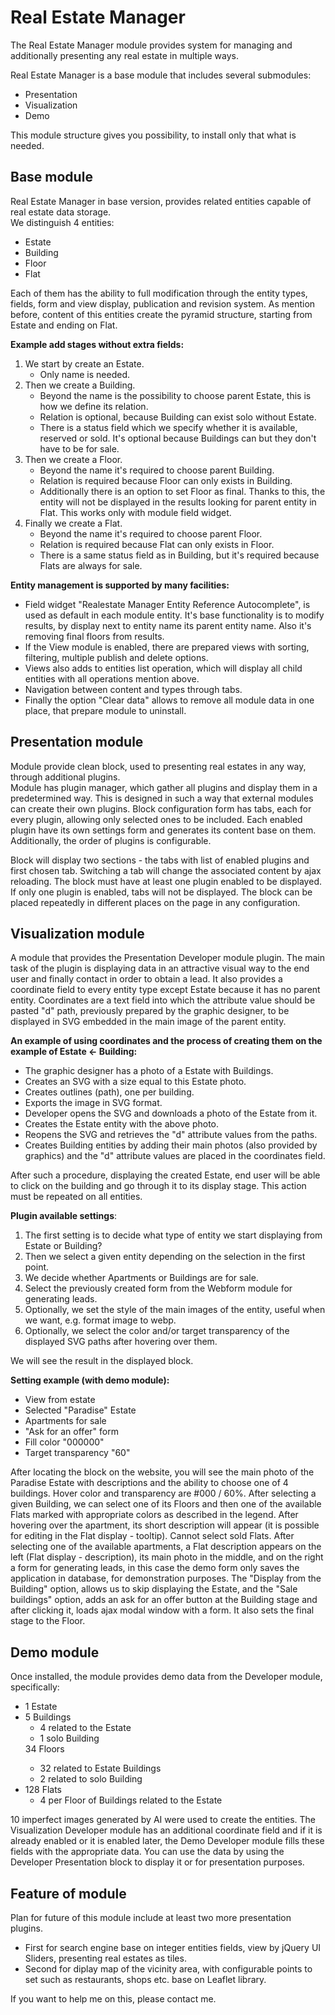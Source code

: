 <h1>Real Estate Manager</h1>

<p>
  The Real Estate Manager module provides system for managing and additionally 
  presenting any real estate in multiple ways.
</p>
<p>
  Real Estate Manager is a base module that includes several submodules:
  <ul>
    <li>Presentation</li>
    <li>Visualization</li>
    <li>Demo</li>
  </ul>
  This module structure gives you possibility, to install only that what is
  needed.
</p>
<h2>Base module</h2>
<p>
  Real Estate Manager in base version, provides related entities capable of
  real estate data storage.</br>
  We distinguish 4 entities:
  <ul>
    <li>Estate</li>
    <li>Building</li>
    <li>Floor</li>
    <li>Flat</li>
  </ul>
  Each of them has the ability to full modification through the entity types,
  fields, form and view display, publication and revision system. As mention
  before, content of this entities create the pyramid structure, starting from
  Estate and ending on Flat.
</p>
<p>
  <b>Example add stages without extra fields:</b>
  <ol>
    <li>
      We start by create an Estate.
      <ul>
        <li>Only name is needed.</li>
      </ul>
    </li>
    <li>
      Then we create a Building. 
      <ul>
        <li>
          Beyond the name is the possibility to choose
          parent Estate, this is how we define its relation.
        </li> 
        <li>
          Relation is optional, because Building can exist solo without Estate.
        </li>
        <li>
          There is a status field which we specify whether it is available,
          reserved or sold. It's optional because Buildings can but they don't
          have to be for sale.
        </li>
      </ul>
    </li>
    <li>
      Then we create a Floor.
      <ul>
        <li>
          Beyond the name it's required to choose parent Building.
        </li>
        <li>
          Relation is required because Floor can only exists in Building.
        </li>
        <li>
          Additionally there is an option to set Floor as final. Thanks to this,
          the entity will not be displayed in the results looking for parent
          entity in Flat. This works only with module field widget.
        </li>
      </ul>
    </li>
    <li>
      Finally we create a Flat.
      <ul>
        <li>
          Beyond the name it's required to choose parent Floor.
        </li>
        <li>
          Relation is required because Flat can only exists in Floor.
        </li>
        <li>
          There is a same status field as in Building, but it's required because
          Flats are always for sale.
        </li>
      </ul>
    </li>
  </ol>
</p>
<p>
  <b>Entity management is supported by many facilities:</b>
  <ul>
    <li>
      Field widget "Realestate Manager Entity Reference Autocomplete", is used
      as default in each module entity. It's base functionality is to modify
      results, by display next to entity name its parent entity name. Also it's
      removing final floors from results.
    </li>
    <li>
      If the View module is enabled, there are prepared views with sorting,
      filtering, multiple publish and delete options.
    </li>
    <li>
      Views also adds to entities list operation, which will display all child
      entities with all operations mention above.
    </li>
    <li>
      Navigation between content and types through tabs.
    </li>
    <li>
      Finally the option "Clear data" allows to remove all module data in one
      place, that prepare module to uninstall. 
    </li>
  </ul>
</p>
<h2>Presentation module</h2>
<p>
  Module provide clean block, used to presenting real estates in any way,
  through additional plugins. </br>
  Module has plugin manager, which gather all plugins and display them in a
  predetermined way. This is designed in such a way that external modules can
  create their own plugins. Block configuration form has tabs, each for every
  plugin, allowing only selected ones to be included. Each enabled plugin have
  its own settings form and generates its content base on them. Additionally,
  the order of plugins is configurable.
</p>
<p>
  Block will display two sections - the tabs with list of enabled plugins and
  first chosen tab. Switching a tab will change the associated content by
  ajax reloading. The block must have at least one plugin enabled to be
  displayed. If only one plugin is enabled, tabs will not be displayed. The
  block can be placed repeatedly in different places on the page in any
  configuration.
</p>
<h2>Visualization module</h2>
<p>
  A module that provides the Presentation Developer module plugin. The main task
  of the plugin is displaying data in an attractive visual way to the end user
  and finally contact in order to obtain a lead. It also provides a coordinate
  field to every entity type except Estate because it has no parent entity.
  Coordinates are a text field into which the attribute value should be pasted 
  "d" path, previously prepared by the graphic designer, to be displayed in SVG
  embedded in the main image of the parent entity.
</p>
<p>
  <b>An example of using coordinates and the process of creating them on the
  example of Estate <- Building:</b>
  <ul>
    <li>
      The graphic designer has a photo of a Estate with Buildings.
    </li>
    <li>
      Creates an SVG with a size equal to this Estate photo.
    </li>
    <li>
      Creates outlines (path), one per building.
    </li>
    <li>
      Exports the image in SVG format.
    </li>
    <li>
      Developer opens the SVG and downloads a photo of the Estate from it.
    </li>
    <li>
      Creates the Estate entity with the above photo.
    </li>
    <li>
      Reopens the SVG and retrieves the "d" attribute values from the paths.
    </li>
    <li>
      Creates Building entities by adding their main photos (also provided by
      graphics) and the "d" attribute values are placed in the coordinates field.
    </li>
  </ul>
</p>
<p>
  After such a procedure, displaying the created Estate, end user will be able
  to click on the building and go through it to its display stage. This action
  must be repeated on all entities.
</p>
<p>
  <b>Plugin available settings</b>:
  <ol>
    <li>
      The first setting is to decide what type of entity we start displaying from
      Estate or Building?
    </li>
    <li>
      Then we select a given entity depending on the selection in the first point.
    </li>
    <li>
      We decide whether Apartments or Buildings are for sale.
    </li>
    <li>
      Select the previously created form from the Webform module for generating
      leads.
    </li>
    <li>
      Optionally, we set the style of the main images of the entity, useful when
      we want, e.g. format image to webp.
    </li>
    <li>
      Optionally, we select the color and/or target transparency of the displayed
      SVG paths after hovering over them.
    </li>
  </ol>
</p>
<p>
  We will see the result in the displayed block.
</p>
<p>
  <b>Setting example (with demo module):</b>
  <ul>
    <li>
      View from estate
    </li>
    <li>
      Selected "Paradise" Estate
    </li>
    <li>
      Apartments for sale
    </li>
    <li>
      "Ask for an offer" form
    </li>
    <li>
      Fill color "000000"
    </li>
    <li>
      Target transparency "60"
    </li>
  </ul>
</p>
<p>
  After locating the block on the website, you will see the main photo of the
  Paradise Estate with descriptions and the ability to choose one of 4
  buildings. Hover color and transparency are #000 / 60%. After selecting a
  given Building, we can select one of its Floors and then one of the available
  Flats marked with appropriate colors as described in the legend. After
  hovering over the apartment, its short description will appear (it is possible
  for editing in the Flat display - tooltip). Cannot select sold Flats. After
  selecting one of the available apartments, a Flat description appears on the
  left (Flat display - description), its main photo in the middle, and on the
  right a form for generating leads, in this case the demo form only saves the
  application in database, for demonstration purposes. The "Display from the
  Building" option, allows us to skip displaying the Estate, and the "Sale
  buildings" option, adds an ask for an offer button at the Building stage and
  after clicking it, loads ajax modal window with a form. It also sets the final
  stage to the Floor.
</p>
<h2>Demo module</h2>
<p>
  Once installed, the module provides demo data from the Developer module,
  specifically:
  <ul>
    <li>
     1 Estate
    </li>
    <li>
      5 Buildings
      <ul>
        <li>
          4 related to the Estate
        </li>
        <li>
          1 solo Building
        </li>
      </ul>
    </li>
      34 Floors
      <ul>
        <li>
          32 related to Estate Buildings
        </li>
        <li>
          2 related to solo Building
        </li>
      </ul>
    <li>
      128 Flats
      <ul>
        <li>
          4 per Floor of Buildings related to the Estate
        </li>
      </ul>
    </li>
  </ul>
  <p>
    10 imperfect images generated by AI were used to create the entities. The
    Visualization Developer module has an additional coordinate field and if it
    is already enabled or it is enabled later, the Demo Developer module fills
    these fields with the appropriate data. You can use the data by using the
    Developer Presentation block to display it or for presentation purposes.
  </p>
</p>
<h2>Feature of module</h2>
<p>
  Plan for future of this module include at least two more presentation plugins.
  <ul>
    <li>
      First for search engine base on integer entities fields, view by jQuery UI
      Sliders, presenting real estates as tiles.
    </li>
    <li>
      Second for diplay map of the vicinity area, with configurable points to
      set such as restaurants, shops etc. base on Leaflet library.
    </li>
  </ul>
  If you want to help me on this, please contact me.
<p>
